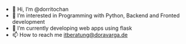 - 👋 Hi, I’m @dorritochan
- 👀 I’m interested in Programming with Python, Backend and Fronted development
- 🌱 I’m currently developing web apps using flask
- 📫 How to reach me itberatung@doravarga.de

<!---
dorritochan/dorritochan is a ✨ special ✨ repository because its `README.md` (this file) appears on your GitHub profile.
You can click the Preview link to take a look at your changes.
--->
